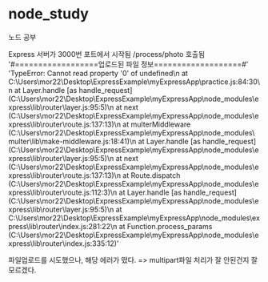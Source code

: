 # node_study
노드 공부

Express 서버가 3000번 포트에서 시작됨
/process/photo 호출됨
'#==================업로드된 파일 정보===================#'
'TypeError: Cannot read property \'0\' of undefined\n    at C:\\Users\\mor22\\Desktop\\ExpressExample\\myExpressApp\\practice.js:84:30\n    at Layer.handle [as handle_request] (C:\\Users\\mor22\\Desktop\\ExpressExample\\myExpressApp\\node_modules\\express\\lib\\router\\layer.js:95:5)\n    at next (C:\\Users\\mor22\\Desktop\\ExpressExample\\myExpressApp\\node_modules\\express\\lib\\router\\route.js:137:13)\n    at multerMiddleware (C:\\Users\\mor22\\Desktop\\ExpressExample\\myExpressApp\\node_modules\\multer\\lib\\make-middleware.js:18:41)\n    at Layer.handle [as handle_request] (C:\\Users\\mor22\\Desktop\\ExpressExample\\myExpressApp\\node_modules\\express\\lib\\router\\layer.js:95:5)\n    at next (C:\\Users\\mor22\\Desktop\\ExpressExample\\myExpressApp\\node_modules\\express\\lib\\router\\route.js:137:13)\n    at Route.dispatch (C:\\Users\\mor22\\Desktop\\ExpressExample\\myExpressApp\\node_modules\\express\\lib\\router\\route.js:112:3)\n    at Layer.handle [as handle_request] (C:\\Users\\mor22\\Desktop\\ExpressExample\\myExpressApp\\node_modules\\express\\lib\\router\\layer.js:95:5)\n    at C:\\Users\\mor22\\Desktop\\ExpressExample\\myExpressApp\\node_modules\\express\\lib\\router\\index.js:281:22\n    at Function.process_params (C:\\Users\\mor22\\Desktop\\ExpressExample\\myExpressApp\\node_modules\\express\\lib\\router\\index.js:335:12)'

파일업로드를 시도했으나, 해당 에러가 떴다. => multipart파일 처리가 잘 안된건지 잘 모르겠다.
